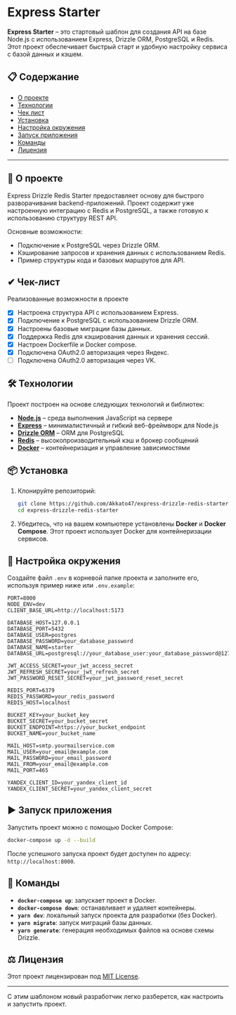 # Express Starter

**Express Starter** – это стартовый шаблон для создания API на базе Node.js с использованием Express, Drizzle ORM, PostgreSQL и Redis. Этот проект обеспечивает быстрый старт и удобную настройку сервиса с базой данных и кэшем.

## 📋 Содержание

-   [О проекте](#о-проекте)
-   [Технологии](#технологии)
-   [Чек лист](#чек-лист)
-   [Установка](#установка)
-   [Настройка окружения](#настройка-окружения)
-   [Запуск приложения](#запуск-приложения)
-   [Команды](#команды)
-   [Лицензия](#лицензия)

---

## 🚀 О проекте

Express Drizzle Redis Starter предоставляет основу для быстрого разворачивания backend-приложений. Проект содержит уже настроенную интеграцию с Redis и PostgreSQL, а также готовую к использованию структуру REST API.

Основные возможности:

-   Подключение к PostgreSQL через Drizzle ORM.
-   Кэширование запросов и хранения данных с использованием Redis.
-   Пример структуры кода и базовых маршрутов для API.

## ✔ Чек-лист

Реализованные возможности в проекте

-   [x] Настроена структура API с использованием Express.
-   [x] Подключение к PostgreSQL с использованием Drizzle ORM.
-   [x] Настроены базовые миграции базы данных.
-   [x] Поддержка Redis для кэширования данных и хранения сессий.
-   [x] Настроен Dockerfile и Docker compose.
-   [x] Подключена OAuth2.0 авторизация через Яндекс.
-   [ ] Подключена OAuth2.0 авторизация через VK.

## 🛠 Технологии

Проект построен на основе следующих технологий и библиотек:

-   **[Node.js](https://nodejs.org/)** – среда выполнения JavaScript на сервере
-   **[Express](https://expressjs.com/)** – минималистичный и гибкий веб-фреймворк для Node.js
-   **[Drizzle ORM](https://orm.drizzle.team/)** – ORM для PostgreSQL
-   **[Redis](https://redis.io/)** – высокопроизводительный кэш и брокер сообщений
-   **[Docker](https://www.docker.com/)** – контейнеризация и управление зависимостями

## 📦 Установка

1. Клонируйте репозиторий:

    ```bash
    git clone https://github.com/Akkato47/express-drizzle-redis-starter.git
    cd express-drizzle-redis-starter
    ```

2. Убедитесь, что на вашем компьютере установлены **Docker** и **Docker Compose**. Этот проект использует Docker для контейнеризации сервисов.

## 🔧 Настройка окружения

Создайте файл `.env` в корневой папке проекта и заполните его, используя пример ниже или `.env.example`:

```env
PORT=8000
NODE_ENV=dev
CLIENT_BASE_URL=http://localhost:5173

DATABASE_HOST=127.0.0.1
DATABASE_PORT=5432
DATABASE_USER=postgres
DATABASE_PASSWORD=your_database_password
DATABASE_NAME=starter
DATABASE_URL=postgresql://your_database_user:your_database_password@127.0.0.1:5432/starter

JWT_ACCESS_SECRET=your_jwt_access_secret
JWT_REFRESH_SECRET=your_jwt_refresh_secret
JWT_PASSWORD_RESET_SECRET=your_jwt_password_reset_secret

REDIS_PORT=6379
REDIS_PASSWORD=your_redis_password
REDIS_HOST=localhost

BUCKET_KEY=your_bucket_key
BUCKET_SECRET=your_bucket_secret
BUCKET_ENDPOINT=https://your_bucket_endpoint
BUCKET_NAME=your_bucket_name

MAIL_HOST=smtp.yourmailservice.com
MAIL_USER=your_email@example.com
MAIL_PASSWORD=your_email_password
MAIL_FROM=your_email@example.com
MAIL_PORT=465

YANDEX_CLIENT_ID=your_yandex_client_id
YANDEX_CLIENT_SECRET=your_yandex_client_secret
```

## ▶️ Запуск приложения

Запустить проект можно с помощью Docker Compose:

```bash
docker-compose up -d --build
```

После успешного запуска проект будет доступен по адресу: `http://localhost:8000`.

## 📜 Команды

-   **`docker-compose up`**: запускает проект в Docker.
-   **`docker-compose down`**: останавливает и удаляет контейнеры.
-   **`yarn dev`**: локальный запуск проекта для разработки (без Docker).
-   **`yarn migrate`**: запуск миграций базы данных.
-   **`yarn generate`**: генерация необходимых файлов на основе схемы Drizzle.

## ⚖️ Лицензия

Этот проект лицензирован под [MIT License](LICENSE).

---

С этим шаблоном новый разработчик легко разберется, как настроить и запустить проект.

